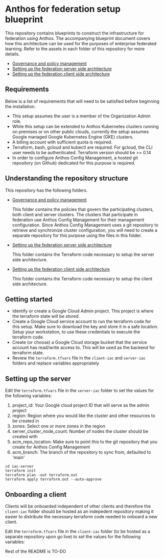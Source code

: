 # Anthos for federation setup blueprint

This repository contains blueprints to construct the infrastructure for federation
using Anthos. The accompanying blueprint document covers how this architecture
can be used for the purposes of enterprise federated learning. Refer to the assets
in each folder of this repository for more details.

* [Governance and policy management](acm)
* [Setting up the federation server side architecture](server-iac)
* [Setting up the federation client side architecture](client-iac)

## Requirements

Below is a list of requirements that will need to be satisfied before beginning the installation.

- This setup assumes the user is a member of the Organization Admin role.
- While this setup can be extended to Anthos Kubernetes clusters running on premises or on other public clouds, currently the setup assumes Google managed Google Kubernetes Engine (GKE) clusters.
- A billing account with sufficient quota is required.
- Terraform, bash, gcloud and kubectl are required. For gcloud, the CLI user needs to be authenticated. Terraform version should be >= 0.14
- In order to configure Anthos Config Management, a hosted git repository (on Github) dedicated for this purpose is required.

## Understanding the repository structure

This repository has the following folders.

* [Governance and policy management](acm)

  This folder contains the policies that govern the participating clusters, both
  client and server clusters. The clusters that participate in federation use
  Anthos Config Management for their management configuration. Since Anthos Config Management uses a git repository to retrieve and synchronize cluster configuration,
  you will need to create a separate repository for this purpose using the files
  in this folder.

* [Setting up the federation server side architecture](server-iac)

  This folder contains the Terraform code necessary to setup the server side
  architecture.

* [Setting up the federation client side architecture](client-iac)

  This folder contains the Terraform code necessary to setup the client side
  architecture.

## Getting started

- Identify or create a Google Cloud Admin project. This project is where the terraform state will be stored
- Create a Google Cloud service account to run the terraform code for this setup.
  Make sure to download the key and store it in a safe location. Setup your workstation,
  to use these credentials to execute the terraform code.
- Create (or choose) a Google Cloud storage bucket that the service account has read/write access to. This will be used as the backend for terraform state.
- Review the `terraform.tfvars` file in the `client-iac` and `server-iac` folders
  and replace variables appropriately


## Setting up the server

Edit the `terraform.tfvars` file in the `server-iac` folder to set the values for the following variables:

1. project_id: Your Google cloud project ID that will serve as the admin project
2. region: Region where you would like the cluster and other resources to be created in
3. zones: Select one or more zones in the region
4. server_cluster_node_count: Number of nodes the cluster should be created with
5. acm_repo_location: Make sure to point this to the git repository that you
   create for Anthos Config Management
6. acm_branch: The branch of the repository to sync from, defaulted to 'main'

```
cd iac-server
terraform init
terraform plan -out terraform.out
terraform apply terraform.out --auto-approve
```
## Onboarding a client

Clients will be onboarded independent of other clients and therefore the
`client-iac` folder should be hosted as an indepedent repository making it easier
to distribute the necessary terraform code needed to onboard a new client.

Edit the `terraform.tfvars` file in the `client-iac` folder (to be hosted as a separate repository upon go live) to set the values for the following variables:

Rest of the README is TO-DO

